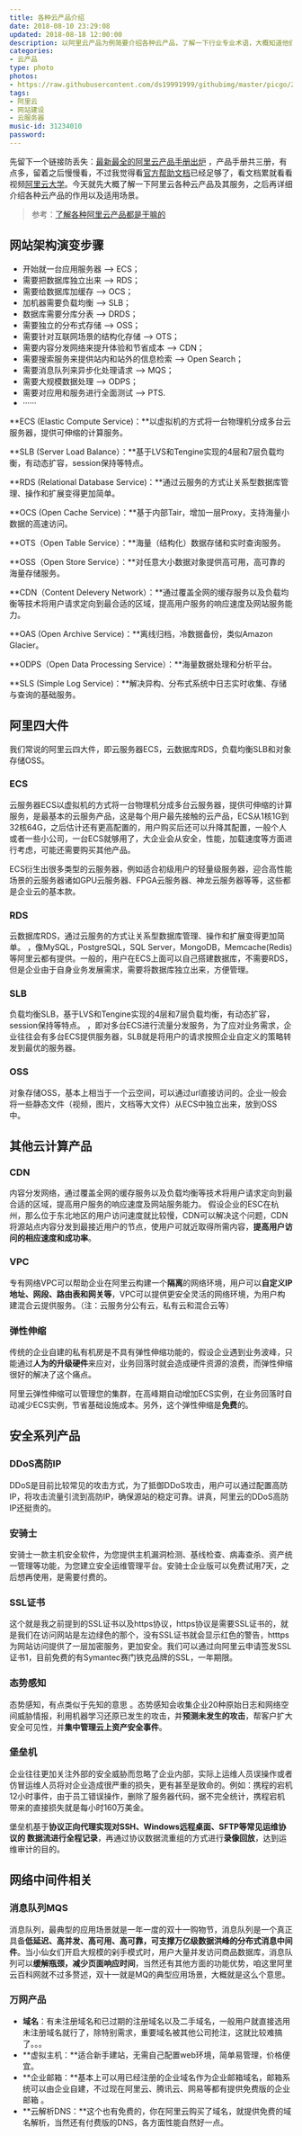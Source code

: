 ```yaml
---
title: 各种云产品介绍
date: 2018-08-10 23:29:08
updated: 2018-08-18 12:00:00
description: 以阿里云产品为例简要介绍各种云产品，了解一下行业专业术语，大概知道他们都是干嘛的。
categories:
- 云产品
type: photo
photos:
- https://raw.githubusercontent.com/ds19991999/githubimg/master/picgo/20180811003053.jpg
tags:
- 阿里云
- 网站建设
- 云服务器
music-id: 31234010
password:
---
```


先留下一个链接防丢失：[最新最全的阿里云产品手册出炉](https://yq.aliyun.com/articles/223194?spm=5176.100238.spm-cont-list.184.kSaNms)  ，产品手册共三册，有点多，留着之后慢慢看，不过我觉得看[官方帮助文档](https://help.aliyun.com/?spm=a2c4g.750001.1146454.4.VvcoI9)已经足够了，看文档累就看看视频[阿里云大学](https://edu.aliyun.com/promotion/17#floor1)。今天就先大概了解一下阿里云各种云产品及其服务，之后再详细介绍各种云产品的作用以及适用场景。

> 参考：[了解各种阿里云产品都是干嘛的](https://www.zhihu.com/question/24795126)


## 网站架构演变步骤

* 开始就一台应用服务器 —> ECS；
* 需要把数据库独立出来 —> RDS；
* 需要给数据库加缓存 —> OCS；
* 加机器需要负载均衡 —> SLB；
* 数据库需要分库分表 —> DRDS；
* 需要独立的分布式存储 —> OSS；
* 需要针对互联网场景的结构化存储 —> OTS；
* 需要内容分发网络来提升体验和节省成本 —> CDN；
* 需要搜索服务来提供站内和站外的信息检索 —> Open Search；
* 需要消息队列来异步化处理请求 —> MQS；
* 需要大规模数据处理 —> ODPS；
* 需要对应用和服务进行全面测试 —> PTS.
* ······



**ECS (Elastic Compute Service)：**以虚拟机的方式将一台物理机分成多台云服务器，提供可伸缩的计算服务。

**SLB (Server Load Balance）：**基于LVS和Tengine实现的4层和7层负载均衡，有动态扩容，session保持等特点。

**RDS (Relational Database Service)：**通过云服务的方式让关系型数据库管理、操作和扩展变得更加简单。

**OCS (Open Cache Service)：**基于内部Tair，增加一层Proxy，支持海量小数据的高速访问。

**OTS（Open Table Service）：**海量（结构化）数据存储和实时查询服务。

**OSS（Open Store Service）：**对任意大小数据对象提供高可用，高可靠的海量存储服务。

**CDN（Content Delevery Network）：**通过覆盖全网的缓存服务以及负载均衡等技术将用户请求定向到最合适的区域，提高用户服务的响应速度及网站服务能力。

**OAS (Open Archive Service)：**离线归档，冷数据备份，类似Amazon Glacier。

**ODPS（Open Data Processing Service）：**海量数据处理和分析平台。

**SLS (Simple Log Service)：**解决异构、分布式系统中日志实时收集、存储与查询的基础服务。

## 阿里四大件

我们常说的阿里云四大件，即云服务器ECS，云数据库RDS，负载均衡SLB和对象存储OSS。

### ECS

云服务器ECS以虚拟机的方式将一台物理机分成多台云服务器，提供可伸缩的计算服务，是最基本的云服务产品，这是每个用户最先接触的云产品，ECS从1核1G到32核64G，之后估计还有更高配置的，用户购买后还可以升降其配置，一般个人或者一些小公司，一台ECS就够用了，大企业会从安全，性能，加载速度等方面进行考虑，可能还需要购买其他产品。

ECS衍生出很多类型的云服务器，例如适合初级用户的轻量级服务器，迎合高性能场景的云服务器诸如GPU云服务器、FPGA云服务器、神龙云服务器等等，这些都是企业云的基本款。

### RDS

云数据库RDS，通过云服务的方式让关系型数据库管理、操作和扩展变得更加简单。 ，像MySQL，PostgreSQL，SQL Server，MongoDB，Memcache(Redis)等阿里云都有提供。一般的，用户在ECS上面可以自己搭建数据库，不需要RDS，但是企业由于自身业务发展需求，需要将数据库独立出来，方便管理。

### SLB

负载均衡SLB，基于LVS和Tengine实现的4层和7层负载均衡，有动态扩容，session保持等特点。 ，即对多台ECS进行流量分发服务，为了应对业务需求，企业往往会有多台ECS提供服务器，SLB就是将用户的请求按照企业自定义的策略转发到最优的服务器。

### OSS

对象存储OSS，基本上相当于一个云空间，可以通过url直接访问的。企业一般会将一些静态文件（视频，图片，文档等大文件）从ECS中独立出来，放到OSS中。

## 其他云计算产品

### CDN

内容分发网络，通过覆盖全网的缓存服务以及负载均衡等技术将用户请求定向到最合适的区域，提高用户服务的响应速度及网站服务能力。 假设企业的ESC在杭州，那么位于东北地区的用户访问速度就比较慢，CDN可以解决这个问题，CDN将源站点内容分发到最接近用户的节点，使用户可就近取得所需内容，**提高用户访问的相应速度和成功率**。

### VPC

专有网络VPC可以帮助企业在阿里云构建一个**隔离**的网络环境，用户可以**自定义IP地址、网段、路由表和网关等**，VPC可以提供更安全灵活的网络环境，为用户构建混合云提供服务。（注：云服务分公有云，私有云和混合云等）

### 弹性伸缩

传统的企业自建的私有机房是不具有弹性伸缩功能的，假设企业遇到业务波峰，只能通过**人为的升级硬件**来应对，业务回落时就会造成硬件资源的浪费，而弹性伸缩很好的解决了这个痛点。 

阿里云弹性伸缩可以管理您的集群，在高峰期自动增加ECS实例，在业务回落时自动减少ECS实例，节省基础设施成本。另外，这个弹性伸缩是**免费**的。

## 安全系列产品

### DDoS高防IP

DDoS是目前比较常见的攻击方式，为了抵御DDoS攻击，用户可以通过配置高防IP，将攻击流量引流到高防IP，确保源站的稳定可靠。讲真，阿里云的DDoS高防IP还挺贵的。 

### 安骑士

安骑士一款主机安全软件，为您提供主机漏洞检测、基线检查、病毒查杀、资产统一管理等功能，为您建立安全运维管理平台。安骑士企业版可以免费试用7天，之后想再使用，是需要付费的。 

### SSL证书

这个就是我之前提到的SSL证书以及https协议，https协议是需要SSL证书的，就是我们在访问网站是左边绿色的那个，没有SSL证书就会显示红色的警告，htttps为网站访问提供了一层加密服务，更加安全。我们可以通过向阿里云申请签发SSL证书1，目前免费的有Symantec赛门铁克品牌的SSL，一年期限。

### 态势感知

态势感知，有点类似于先知的意思 。态势感知会收集企业20种原始日志和网络空间威胁情报，利用机器学习还原已发生的攻击，并**预测未发生的攻击**，帮客户扩大安全可见性，并**集中管理云上资产安全事件**。 

### 堡垒机

企业往往更加关注外部的安全威胁而忽略了企业内部，实际上运维人员误操作或者仿冒运维人员将对企业造成很严重的损失，更有甚至是致命的。例如：携程的宕机12小时事件，由于员工错误操作，删除了服务器代码，据不完全统计，携程宕机带来的直接损失就是每小时160万美金。 

堡垒机基于**协议正向代理实现对SSH、Windows远程桌面、SFTP等常见运维协议的 数据流进行全程记录**，再通过协议数据流重组的方式进行**录像回放**，达到运维审计的目的。

## 网络中间件相关

### 消息队列MQS

消息队列，最典型的应用场景就是一年一度的双十一购物节，消息队列是一个真正具备**低延迟、高并发、高可用、高可靠，可支撑万亿级数据洪峰的分布式消息中间件**。当小仙女们开启大规模的剁手模式时，用户大量并发访问商品数据库，消息队列可以**缓解瓶颈，减少页面响应时间**，当然还有其他方面的功能优势，咱这里阿里云百科网就不过多赘述，双十一就是MQ的典型应用场景，大概就是这么个意思。

### 万网产品

* **域名**：有未注册域名和已过期的注册域名以及二手域名，一般用户就直接选用未注册域名就行了，除特别需求，重要域名被其他公司抢注，这就比较难搞了。。。
* **虚拟主机：**适合新手建站，无需自己配置web环境，简单易管理，价格便宜。
* **企业邮箱：**基本上可以用已经注册的企业域名作为企业邮箱域名，邮箱系统可以由企业自建，不过现在阿里云、腾讯云、网易等都有提供免费版的企业邮箱 。
* **云解析DNS：**这个也有免费的，你在阿里云购买了域名，就提供免费的域名解析，当然还有付费版的DNS，各方面性能自然好一点。
